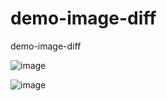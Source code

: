 # demo-image-diff
demo-image-diff


![image](https://user-images.githubusercontent.com/17830872/113481789-32b79d00-94ce-11eb-883e-e2482be45349.png)



![image](https://user-images.githubusercontent.com/17830872/113481774-20d5fa00-94ce-11eb-8a4b-bf83b5295658.png)
